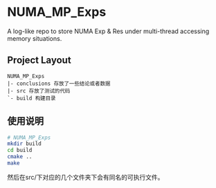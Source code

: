 # NUMA_MP_Exps

A log-like repo to store NUMA Exp & Res under multi-thread accessing memory situations.

## Project Layout

```
NUMA_MP_Exps
|- conclusions 存放了一些结论或者数据
|- src 存放了测试的代码
`- build 构建目录
```

## 使用说明

```bash
# NUMA_MP_Exps
mkdir build
cd build
cmake ..
make
```

然后在src/下对应的几个文件夹下会有同名的可执行文件。
